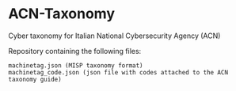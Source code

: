 # ACN-Taxonomy
Cyber taxonomy for Italian National Cybersecurity Agency (ACN)

Repository containing the following files:
~~~~
machinetag.json (MISP taxonomy format)
machinetag_code.json (json file with codes attached to the ACN taxonomy guide)
~~~~
